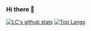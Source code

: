 ### Hi there 👋

<!--
**supercll/supercll** is a ✨ _special_ ✨ repository because its `README.md` (this file) appears on your GitHub profile.

Here are some ideas to get you started:

- 🔭 I’m currently working on ...
- 🌱 I’m currently learning ...
- 👯 I’m looking to collaborate on ...
- 🤔 I’m looking for help with ...
- 💬 Ask me about ...
- 📫 How to reach me: ...
- 😄 Pronouns: ...
- ⚡ Fun fact: ...
-->
[![LC's github stats](https://github-readme-stats.vercel.app/api?username=supercll&show_icons=true&theme=dracula)](https://github.com/supercll)
[![Top Langs](https://github-readme-stats.vercel.app/api/top-langs/?username=supercll)](https://github.com/anuraghazra/github-readme-stats)
